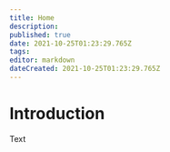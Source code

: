 ```yaml
---
title: Home
description: 
published: true
date: 2021-10-25T01:23:29.765Z
tags: 
editor: markdown
dateCreated: 2021-10-25T01:23:29.765Z
---
```


# Introduction
Text